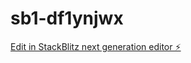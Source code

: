 # sb1-df1ynjwx

[Edit in StackBlitz next generation editor ⚡️](https://stackblitz.com/~/github.com/sakshi08-14/sb1-df1ynjwx)